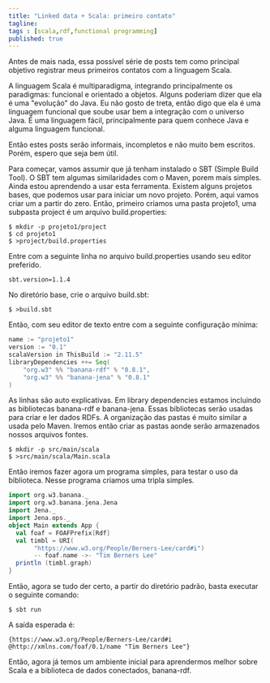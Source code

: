 ```yaml
---
title: "Linked data + Scala: primeiro contato"
tagline: 
tags : [scala,rdf,functional programming] 
published: true
---
```



Antes de mais nada, essa possível série de posts tem como principal objetivo registrar meus primeiros contatos com a linguagem Scala.

A linguagem Scala é multiparadigma, integrando principalmente os paradigmas: funcional e orientado a objetos. Alguns poderiam dizer que ela é uma "evolução" do Java. Eu não gosto de treta, então digo que ela é uma linguagem funcional que soube usar bem a integração com o universo Java. É uma linguagem fácil, principalmente para quem conhece Java e alguma linguagem funcional.

Então estes posts serão informais, incompletos e não muito bem escritos. Porém, espero que seja bem útil.

Para começar, vamos assumir que já tenham instalado o SBT (Simple Build Tool). O SBT tem algumas similaridades com o Maven, porem mais simples. Ainda estou aprendendo a usar esta ferramenta. Existem alguns projetos bases, que podemos usar para iniciar um novo projeto. Porém, aqui vamos criar um a partir do zero. Então, primeiro criamos uma pasta projeto1, uma subpasta project é um arquivo build.properties:

```
$ mkdir -p projeto1/project
$ cd projeto1
$ >project/build.properties
```

Entre com a seguinte linha no arquivo build.properties usando seu editor preferido.

```
sbt.version=1.1.4
```
No diretório base, crie o arquivo build.sbt:

```
$ >build.sbt
```

Então, com seu editor de texto entre com a seguinte configuração mínima:

```scala
name := "projeto1"
version := "0.1"
scalaVersion in ThisBuild := "2.11.5"
libraryDependencies ++= Seq(
    "org.w3" %% "banana-rdf" % "0.8.1",
    "org.w3" %% "banana-jena" % "0.8.1"
)
```
As linhas são auto explicativas. Em library dependencies estamos incluindo as bibliotecas banana-rdf e banana-jena. Essas bibliotecas serão usadas para criar e ler dados RDFs. A organização das pastas é muito similar a usada pelo Maven. Iremos então criar as pastas aonde serão armazenados nossos arquivos fontes.

```
$ mkdir -p src/main/scala
$ >src/main/scala/Main.scala
```

Então iremos fazer agora um programa simples, para testar o uso da biblioteca. Nesse programa criamos uma tripla simples.

```scala
import org.w3.banana._
import org.w3.banana.jena.Jena
import Jena._
import Jena.ops._
object Main extends App {
  val foaf = FOAFPrefix[Rdf]
  val timbl = URI(
       "https://www.w3.org/People/Berners-Lee/card#i") 
       -- foaf.name ->- "Tim Berners Lee"
  println (timbl.graph)
}
```

Então, agora se tudo der certo, a partir do diretório padrão, basta executar o seguinte comando:

```
$ sbt run
```
A saída esperada é:

```
{https://www.w3.org/People/Berners-Lee/card#i @http://xmlns.com/foaf/0.1/name "Tim Berners Lee"}
```

Então, agora já temos um ambiente inicial para aprendermos melhor sobre Scala e a biblioteca de dados conectados, banana-rdf.
